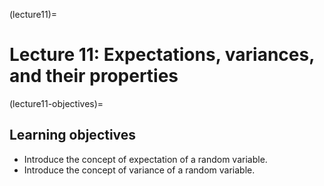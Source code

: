 (lecture11)=
# Lecture 11: Expectations, variances, and their properties

(lecture11-objectives)=
## Learning objectives

+ Introduce the concept of expectation of a random variable.
+ Introduce the concept of variance of a random variable.
